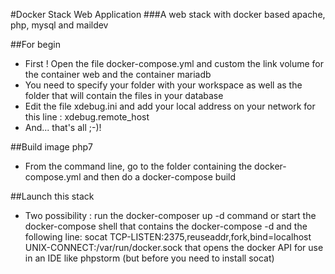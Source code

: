 #Docker Stack Web Application
###A web stack with docker based apache, php, mysql and maildev

##For begin

- First ! Open the file docker-compose.yml and custom the link volume for the container web and the container mariadb
- You need to specify your folder with your workspace as well as the folder that will contain the files in your database
- Edit the file xdebug.ini and add your local address on your network for this line : xdebug.remote_host
- And... that's all ;-)!

##Build image php7

- From the command line, go to the folder containing the docker-compose.yml and then do a docker-compose build

##Launch this stack

- Two possibility : run the docker-composer up -d command or start the docker-compose shell that contains the docker-compose -d and the following line: socat TCP-LISTEN:2375,reuseaddr,fork,bind=localhost UNIX-CONNECT:/var/run/docker.sock that opens the docker API for use in an IDE like phpstorm (but before you need to install socat)
